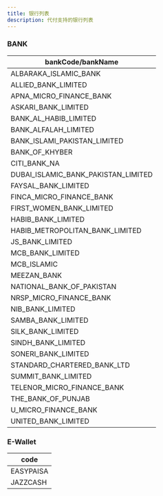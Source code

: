 ```yaml
---
title: 银行列表
description: 代付支持的银行列表
---
```


### BANK

| bankCode/bankName                   |
| ----------------------------------- |
| ALBARAKA_ISLAMIC_BANK               |
| ALLIED_BANK_LIMITED                 |
| APNA_MICRO_FINANCE_BANK             |
| ASKARI_BANK_LIMITED                 |
| BANK_AL_HABIB_LIMITED               |
| BANK_ALFALAH_LIMITED                |
| BANK_ISLAMI_PAKISTAN_LIMITED        |
| BANK_OF_KHYBER                      |
| CITI_BANK_NA                        |
| DUBAI_ISLAMIC_BANK_PAKISTAN_LIMITED |
| FAYSAL_BANK_LIMITED                 |
| FINCA_MICRO_FINANCE_BANK            |
| FIRST_WOMEN_BANK_LIMITED            |
| HABIB_BANK_LIMITED                  |
| HABIB_METROPOLITAN_BANK_LIMITED     |
| JS_BANK_LIMITED                     |
| MCB_BANK_LIMITED                    |
| MCB_ISLAMIC                         |
| MEEZAN_BANK                         |
| NATIONAL_BANK_OF_PAKISTAN           |
| NRSP_MICRO_FINANCE_BANK             |
| NIB_BANK_LIMITED                    |
| SAMBA_BANK_LIMITED                  |
| SILK_BANK_LIMITED                   |
| SINDH_BANK_LIMITED                  |
| SONERI_BANK_LIMITED                 |
| STANDARD_CHARTERED_BANK_LTD         |
| SUMMIT_BANK_LIMITED                 |
| TELENOR_MICRO_FINANCE_BANK          |
| THE_BANK_OF_PUNJAB                  |
| U_MICRO_FINANCE_BANK                |
| UNITED_BANK_LIMITED                 |

### E-Wallet

| code      |
| --------- |
| EASYPAISA |
| JAZZCASH  |
